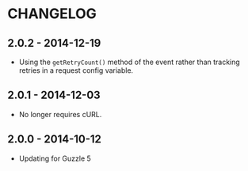 # CHANGELOG

## 2.0.2 - 2014-12-19

* Using the `getRetryCount()` method of the event rather than tracking retries
  in a request config variable.

## 2.0.1 - 2014-12-03

* No longer requires cURL.

## 2.0.0 - 2014-10-12

* Updating for Guzzle 5
